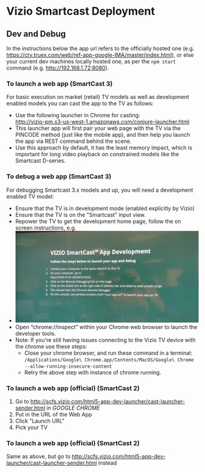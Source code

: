 # Vizio Smartcast Deployment

## Dev and Debug

In the instructions below the app url refers to the officially hosted one (e.g. https://ctv.truex.com/web/ref-app-google-IMA/master/index.html), or else your current dev machines locally hosted one, as per the `npm start` command (e.g. http://192.168.1.72:8080).

### To launch a web app (SmartCast 3)
For basic execution on market (retail) TV models as well as development enabled models you can cast the app to the TV as follows:
* Use the following launcher in Chrome for casting:  
  http://vizio-pm.s3-us-west-1.amazonaws.com/conjure-launcher.html
* This launcher app will first pair your web page with the TV via the PINCODE
  method (just like the mobile app), and then help you launch the app via REST
  command behind the scene.
* Use this approach by default, it has the least memory impact, which is important for long video playback
  on constrained models like the Smartcast D-series.

### To debug a web app (SmartCast 3)
For debugging Smartcast 3.x models and up, you will need a development enabled TV model:
* Ensure that the TV is in development mode (enabled explicitly by Vizio) 
* Ensure that the TV is on the "Smartcast" input view.
* Repower the TV to get the development home page, follow the on screen instructions, e.g.
* ![Smartcast Dev Screen](./Vizio-Smartcast-DevScreen.jpg)
* Open “chrome://inspect” within your Chrome web browser to launch the developer tools.
* Note: If you're still having issues connecting to the Vizio TV device with the chrome use these steps:
    - Close your chrome browser, and run these command in a terminal:  
    `/Applications/Google\ Chrome.app/Contents/MacOS/Google\ Chrome --allow-running-insecure-content` 
    - Retry the above step with instance of chrome running.

### To launch a web app (official) (SmartCast 2)
1. Go to http://scfs.vizio.com/html5-app-dev-launcher/cast-launcher-sender.html in *GOOGLE CHROME*
1. Put in the URL of the Web App
1. Click "Launch URL"
1. Pick your TV

### To launch a web app (official) (SmartCast 2)
Same as above, but go to http://scfs.vizio.com/html5-app-dev-launcher/cast-launcher-sender.html instead
